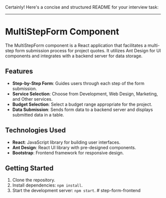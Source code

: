 Certainly! Here's a concise and structured README for your interview task:

---

# MultiStepForm Component

The MultiStepForm component is a React application that facilitates a multi-step form submission process for project quotes. It utilizes Ant Design for UI components and integrates with a backend server for data storage.

## Features

- **Step-by-Step Form**: Guides users through each step of the form submission.
- **Service Selection**: Choose from Development, Web Design, Marketing, and Other services.
- **Budget Selection**: Select a budget range appropriate for the project.
- **Data Submission**: Sends form data to a backend server and displays submitted data in a table.

## Technologies Used

- **React**: JavaScript library for building user interfaces.
- **Ant Design**: React UI library with pre-designed components.
- **Bootstrap**: Frontend framework for responsive design.

## Getting Started

1. Clone the repository.
2. Install dependencies: `npm install`.
3. Start the development server: `npm start`.
#   s t e p - f o r m - f r o n t e n d  
 
